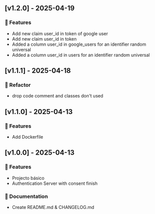 ## [v1.2.0] - 2025-04-19
### 🚀 Features
* Add new claim user_id in token of google user
* Add new claim user_id in token
* Added a column user_id in google_users for an identifier random universal
* Added a column user_id in users for an identifier random universal
## [v1.1.1] - 2025-04-18
### 🔧 Refactor
*  drop code comment and classes don't used
## [v1.1.0] - 2025-04-13
### 🚀 Features
* Add Dockerfile
## [v1.0.0] - 2025-04-13
### 🚀 Features
* Projecto básico
* Authentication Server with consent finish
### 📄 Documentation
* Create README.md & CHANGELOG.md